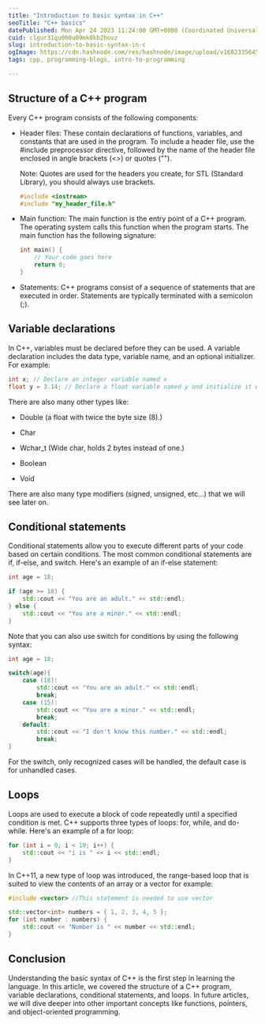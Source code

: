 ```yaml
---
title: "Introduction to basic syntax in C++"
seoTitle: "C++ basics"
datePublished: Mon Apr 24 2023 11:24:00 GMT+0000 (Coordinated Universal Time)
cuid: clgur31qu000u09mk0kb2hovz
slug: introduction-to-basic-syntax-in-c
ogImage: https://cdn.hashnode.com/res/hashnode/image/upload/v1682335645160/d2dd8de3-e8c6-4a91-950c-c97b8bec1878.jpeg
tags: cpp, programming-blogs, intro-to-programming

---
```


## Structure of a C++ program

Every C++ program consists of the following components:

* Header files: These contain declarations of functions, variables, and constants that are used in the program. To include a header file, use the #include preprocessor directive, followed by the name of the header file enclosed in angle brackets (&lt;&gt;) or quotes ("").
    
    Note: Quotes are used for the headers you create, for STL (Standard Library), you should always use brackets.
    
    ```cpp
    #include <iostream>
    #include "my_header_file.h"
    ```
    
* Main function: The main function is the entry point of a C++ program. The operating system calls this function when the program starts. The main function has the following signature:
    
    ```cpp
    int main() {
        // Your code goes here
        return 0;
    }
    ```
    
* Statements: C++ programs consist of a sequence of statements that are executed in order. Statements are typically terminated with a semicolon (;).
    

## Variable declarations

In C++, variables must be declared before they can be used. A variable declaration includes the data type, variable name, and an optional initializer. For example:

```cpp
int x; // Declare an integer variable named x
float y = 3.14; // Declare a float variable named y and initialize it with the value 3.14
```

There are also many other types like:

* Double (a float with twice the byte size (8).)
    
* Char
    
* Wchar\_t (Wide char, holds 2 bytes instead of one.)
    
* Boolean
    
* Void
    

There are also many type modifiers (signed, unsigned, etc...) that we will see later on.

## Conditional statements

Conditional statements allow you to execute different parts of your code based on certain conditions. The most common conditional statements are if, if-else, and switch. Here's an example of an if-else statement:

```cpp
int age = 18;

if (age >= 18) {
    std::cout << "You are an adult." << std::endl;
} else {
    std::cout << "You are a minor." << std::endl;
}
```

Note that you can also use switch for conditions by using the following syntax:

```cpp
int age = 18;

switch(age){
    case (18):
        std::cout << "You are an adult." << std::endl;
        break;
    case (15):
        std::cout << "You are a minor." << std::endl;
        break;
    default:
        std::cout << "I don't know this number." << std::endl;
        break;
}
```

For the switch, only recognized cases will be handled, the default case is for unhandled cases.

## Loops

Loops are used to execute a block of code repeatedly until a specified condition is met. C++ supports three types of loops: for, while, and do-while. Here's an example of a for loop:

```cpp
for (int i = 0; i < 10; i++) {
    std::cout << "i is " << i << std::endl;
}
```

In C++11, a new type of loop was introduced, the range-based loop that is suited to view the contents of an array or a vector for example:

```cpp
#include <vector> //This statement is needed to use vector

std::vector<int> numbers = { 1, 2, 3, 4, 5 };
for (int number : numbers) {
    std::cout << "Number is " << number << std::endl;
}
```

## Conclusion

Understanding the basic syntax of C++ is the first step in learning the language. In this article, we covered the structure of a C++ program, variable declarations, conditional statements, and loops. In future articles, we will dive deeper into other important concepts like functions, pointers, and object-oriented programming.